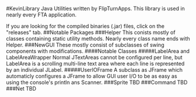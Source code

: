 #KevinLibrary
Java Utilities written by FlipTurnApps. This library is used in nearly every FTA application.


If you are looking for the compiled binaries (.jar) files, click on the "releases" tab.
##Notable Packages
###Helper
This conists mostly of classes containing static utility methods. Nearly every class name ends with Helper.
###NewGUI
These mostly consist of subclasses of swing components with modifications. 
####Notable Classes
#####LabelArea and LabelAreaWrapper
Normal JTextAreas cannot be configured per line, but LabelArea is a scrolling multi-line text area where each line is represented by an individual JLabel.
#####UserIOFrame
A subclass as JFrame which automaticly configures a JFrame to allow GUI user I/O to be as easy as using the console's println ans Scanner.
###Sprite
TBD
###Command
TBD
###Net
TBD
